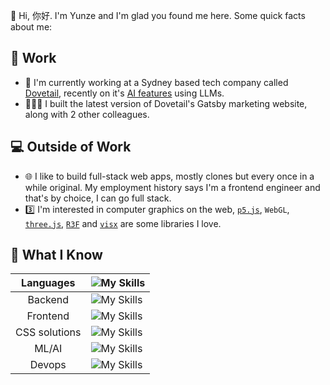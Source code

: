 👋 Hi, 你好.
I'm Yunze and I'm glad you found me here. Some quick facts about me:

💼 Work
---

- 🤖 I'm currently working at a Sydney based tech company called [Dovetail](https://dovetail.com/), recently on it's [AI features](https://dovetail.com/blog/ai-vision/) using LLMs.
- 👨🏻‍💻 I built the latest version of Dovetail's Gatsby marketing website, along with 2 other colleagues.

💻 Outside of Work
---
- 🌐 I like to build full-stack web apps, mostly clones but every once in a while original. My employment history says I'm a frontend engineer and that's by choice, I can go full stack.
- 3️⃣ I'm interested in computer graphics on the web, [`p5.js`](https://p5js.org/), `WebGL`, [`three.js`](https://threejs.org/), [`R3F`](https://docs.pmnd.rs/react-three-fiber/getting-started/introduction) and [`visx`](https://airbnb.io/visx/) are some libraries I love.

🍳 What I Know 
---
|Languages    |![My Skills](https://skillicons.dev/icons?i=ts,js,html,python,java,bash)|
|:-----------:|-------------|
|Backend      |![My Skills](https://skillicons.dev/icons?i=nodejs,express,postgres,mongodb)|
|Frontend     |![My Skills](https://skillicons.dev/icons?i=react,vue,gatsby,redux)|
|CSS solutions|![My Skills](https://skillicons.dev/icons?i=css,emotion,tailwind,bootstrap)|
|ML/AI        |![My Skills](https://skillicons.dev/icons?i=pytorch)|
|Devops       |![My Skills](https://skillicons.dev/icons?i=docker,githubactions)|

